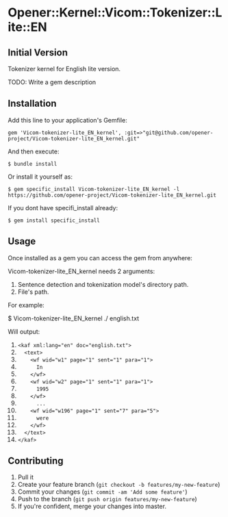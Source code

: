 # Opener::Kernel::Vicom::Tokenizer::Lite::EN

## Initial Version

Tokenizer kernel for English lite version.

TODO: Write a gem description

## Installation

Add this line to your application's Gemfile:

    gem 'Vicom-tokenizer-lite_EN_kernel', :git=>"git@github.com/opener-project/Vicom-tokenizer-lite_EN_kernel.git"

And then execute:

    $ bundle install

Or install it yourself as:

    $ gem specific_install Vicom-tokenizer-lite_EN_kernel -l https://github.com/opener-project/Vicom-tokenizer-lite_EN_kernel.git


If you dont have specifi_install already:

    $ gem install specific_install

## Usage

Once installed as a gem you can access the gem from anywhere:

Vicom-tokenizer-lite_EN_kernel needs 2 arguments:

1. Sentence detection and tokenization model's directory path.
2. File's path.


For example:

$ Vicom-tokenizer-lite_EN_kernel ./ english.txt

Will output:

01. `<kaf xml:lang="en" doc="english.txt">`
02. `  <text>`
03. `    <wf wid="w1" page="1" sent="1" para="1">`
04. `      In`
05. `    </wf>`
06. `    <wf wid="w2" page="1" sent="1" para="1">`
07. `      1995`
08. `    </wf>`
09. `      ...`
10. `    <wf wid="w196" page="1" sent="7" para="5">`
11. `      were`
12. `    </wf>`
13. `  </text>`
14. `</kaf>`


## Contributing

1. Pull it
2. Create your feature branch (`git checkout -b features/my-new-feature`)
3. Commit your changes (`git commit -am 'Add some feature'`)
4. Push to the branch (`git push origin features/my-new-feature`)
5. If you're confident, merge your changes into master.
